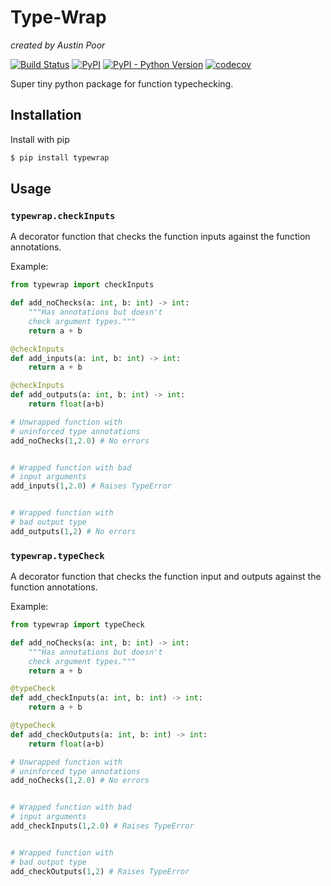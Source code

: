 # Type-Wrap

_created by Austin Poor_

[![Build Status](https://travis-ci.org/a-poor/typewrap.svg?branch=master)](https://travis-ci.org/a-poor/typewrap)
[![PyPI](https://img.shields.io/pypi/v/typewrap)](https://pypi.org/project/typewrap/)
[![PyPI - Python Version](https://img.shields.io/pypi/pyversions/typewrap)](https://pypi.org/project/typewrap/)
[![codecov](https://codecov.io/gh/a-poor/typewrap/branch/master/graph/badge.svg)](https://codecov.io/gh/a-poor/typewrap)



Super tiny python package for function typechecking.


## Installation

Install with pip

```bash
$ pip install typewrap
```

## Usage


### `typewrap.checkInputs`

A decorator function that checks the function inputs against the function annotations.

Example:

```python
from typewrap import checkInputs

def add_noChecks(a: int, b: int) -> int:
    """Has annotations but doesn't
    check argument types."""
    return a + b

@checkInputs
def add_inputs(a: int, b: int) -> int:
    return a + b

@checkInputs
def add_outputs(a: int, b: int) -> int:
    return float(a+b)

# Unwrapped function with 
# uninforced type annotations
add_noChecks(1,2.0) # No errors


# Wrapped function with bad
# input arguments
add_inputs(1,2.0) # Raises TypeError


# Wrapped function with
# bad output type
add_outputs(1,2) # No errors
```

### `typewrap.typeCheck`

A decorator function that checks the function input and outputs against the function annotations.

Example:

```python
from typewrap import typeCheck

def add_noChecks(a: int, b: int) -> int:
    """Has annotations but doesn't
    check argument types."""
    return a + b

@typeCheck
def add_checkInputs(a: int, b: int) -> int:
    return a + b

@typeCheck
def add_checkOutputs(a: int, b: int) -> int:
    return float(a+b)

# Unwrapped function with 
# uninforced type annotations
add_noChecks(1,2.0) # No errors


# Wrapped function with bad
# input arguments
add_checkInputs(1,2.0) # Raises TypeError


# Wrapped function with
# bad output type
add_checkOutputs(1,2) # Raises TypeError
```





